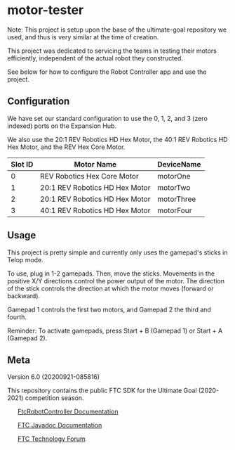 # motor-tester

Note: This project is setup upon the base of the ultimate-goal repository we used, and thus is very similar at the time of creation.

This project was dedicated to servicing the teams in testing their motors efficiently, independent of the actual robot they constructed.

See below for how to configure the Robot Controller app and use the project.

## Configuration

We have set our standard configuration to use the 0, 1, 2, and 3 (zero indexed) ports on the Expansion Hub.

We also use the 20:1 REV Robotics HD Hex Motor, the 40:1 REV Robotics HD Hex Motor, and the REV Hex Core Motor.

| Slot ID | Motor Name | DeviceName |
| ------- | ---------- | ---------- |
| 0 | REV Robotics Hex Core Motor | motorOne |
| 1 | 20:1 REV Robotics HD Hex Motor | motorTwo |
| 2 | 20:1 REV Robotics HD Hex Motor | motorThree |
| 3 | 40:1 REV Robotics HD Hex Motor | motorFour |

## Usage

This project is pretty simple and currently only uses the gamepad's sticks in Telop mode.

To use, plug in 1-2 gamepads. Then, move the sticks. Movements in the positive X/Y directions control
the power output of the motor. The direction of the stick controls the direction at which the
motor moves (forward or backward).

Gamepad 1 controls the first two motors, and Gamepad 2 the third and fourth.

Reminder: To activate gamepads, press Start + B (Gamepad 1) or Start + A (Gamepad 2).

## Meta

Version 6.0 (20200921-085816)

This repository contains the public FTC SDK for the Ultimate Goal (2020-2021) competition season.

&nbsp;&nbsp;&nbsp;&nbsp;&nbsp;&nbsp;[FtcRobotController Documentation](https://github.com/FIRST-Tech-Challenge/FtcRobotController/wiki)

&nbsp;&nbsp;&nbsp;&nbsp;&nbsp;&nbsp;[FTC Javadoc Documentation](https://first-tech-challenge.github.io/FtcRobotController)

&nbsp;&nbsp;&nbsp;&nbsp;&nbsp;&nbsp;[FTC Technology Forum](https://ftcforum.usfirst.org/forumdisplay.php?156-FTC-Technology)